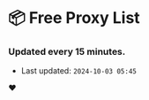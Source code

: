 # :package: Free Proxy List
### Updated every 15 minutes.

- Last updated: `2024-10-03 05:45`

:heart:

